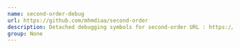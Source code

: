 ```yaml
---
name: second-order-debug
url: https://github.com/mhmdiaa/second-order
description: Detached debugging symbols for second-order URL : https://github.
group: None
---
```

